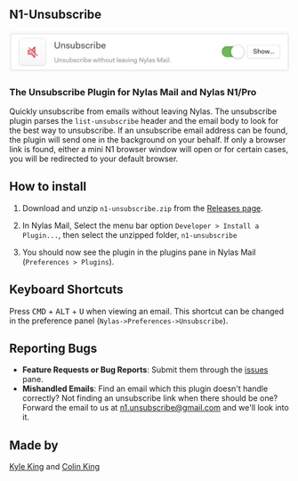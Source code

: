## N1-Unsubscribe

![Unsubscribe: unsubscribe without leaving Nylas](plugin.png)

### The Unsubscribe Plugin for Nylas Mail and Nylas N1/Pro

Quickly unsubscribe from emails without leaving Nylas. The unsubscribe plugin parses the `list-unsubscribe` header and the email body to look for the best way to unsubscribe. If an unsubscribe email address can be found, the plugin will send one in the background on your behalf. If only a browser link is found, either a mini N1 browser window will open or for certain cases, you will be redirected to your default browser.

## How to install

1. Download and unzip `n1-unsubscribe.zip` from the [Releases page](https://github.com/colinking/n1-unsubscribe/releases/latest).

2. In Nylas Mail, Select the menu bar option `Developer > Install a Plugin...`, then select the unzipped folder, `n1-unsubscribe`

3. You should now see the plugin in the plugins pane in Nylas Mail (`Preferences > Plugins`).

## Keyboard Shortcuts

Press <kbd>CMD</kbd> + <kbd>ALT</kbd> + <kbd>U</kbd> when viewing an email. This shortcut can be changed in the preference panel (`Nylas->Preferences->Unsubscribe`).

## Reporting Bugs

- **Feature Requests or Bug Reports**: Submit them through the [issues](issues) pane.
- **Mishandled Emails**: Find an email which this plugin doesn't handle correctly? Not finding an unsubscribe link when there should be one? Forward the email to us at <a href="mailto:n1.unsubscribe@gmail.com">n1.unsubscribe@gmail.com</a> and we'll look into it.

## Made by

[Kyle King](http://kyleking.me) and [Colin King](http://colinking.co)
